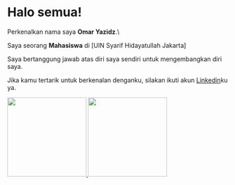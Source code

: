 # Halo semua! 

Perkenalkan nama saya **Omar Yazidz**.\

Saya seorang **Mahasiswa** di [UIN Syarif Hidayatullah Jakarta]

Saya bertanggung jawab atas diri saya sendiri untuk mengembangkan diri saya.

Jika kamu tertarik untuk berkenalan denganku, silakan ikuti akun [Linkedin](https://www.linkedin.com/in/omaryzdz/)ku ya.

<p align="left">
<a href="https://github.com/marko-id">
  <img height="180em" src="https://github-readme-stats-eight-theta.vercel.app/api?username=gilangadhan&show_icons=true&theme=algolia&include_all_commits=true&count_private=true"/>
  <img height="180em" src="https://github-readme-stats-eight-theta.vercel.app/api/top-langs/?username=gilangadhan&layout=compact&langs_count=8&theme=algolia"/>
</a>
</p>
